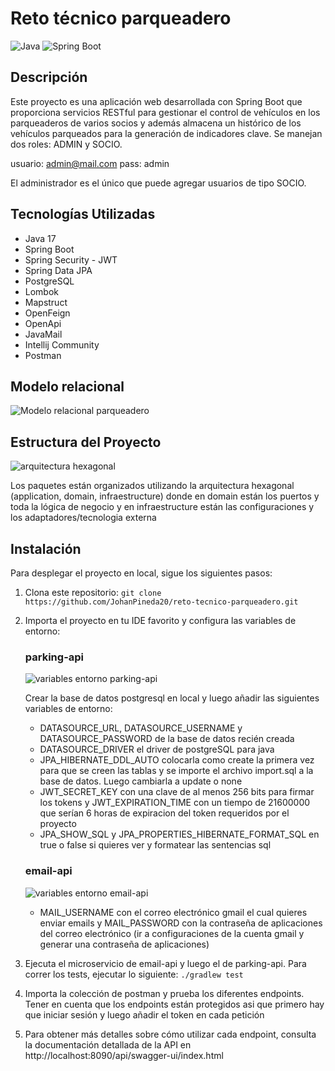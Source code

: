 # Reto técnico parqueadero

![Java](https://img.shields.io/badge/Java-17-blue)
![Spring Boot](https://img.shields.io/badge/Spring_Boot-3.2.5-green)

## Descripción

Este proyecto es una aplicación web desarrollada con Spring Boot que proporciona servicios RESTful para gestionar el control de vehículos en los parqueaderos de varios socios y además almacena un histórico de los vehículos parqueados para la generación de indicadores clave. Se manejan dos roles: ADMIN y SOCIO.

usuario: admin@mail.com 
pass: admin 

El administrador es el único que puede agregar usuarios de tipo SOCIO.

## Tecnologías Utilizadas
- Java 17
- Spring Boot
- Spring Security - JWT
- Spring Data JPA
- PostgreSQL
- Lombok
- Mapstruct
- OpenFeign
- OpenApi
- JavaMail
- Intellij Community
- Postman

## Modelo relacional
![Modelo relacional parqueadero](https://github.com/JohanPineda20/reto-tecnico-parqueadero/assets/80443897/67d76376-e27c-4986-a4bc-d27c33e9b32c)
## Estructura del Proyecto
![arquitectura hexagonal](https://github.com/JohanPineda20/reto-tecnico-parqueadero/assets/80443897/348e80e9-0c9a-4dc4-9d2b-118b01dc4fbb)

Los paquetes están organizados utilizando la arquitectura hexagonal (application, domain, infraestructure) donde en domain están los puertos y toda la lógica de negocio y en infraestructure están las configuraciones y los adaptadores/tecnologia externa
## Instalación
Para desplegar el proyecto en local, sigue los siguientes pasos:
1. Clona este repositorio: `git clone https://github.com/JohanPineda20/reto-tecnico-parqueadero.git`
2. Importa el proyecto en tu IDE favorito y configura las variables de entorno:
   ### parking-api
   ![variables entorno parking-api](https://github.com/JohanPineda20/reto-tecnico-parqueadero/assets/80443897/4af22f3a-0381-4028-acf6-c252eafd821b)

   Crear la base de datos postgresql en local y luego añadir las siguientes variables de entorno:
   - DATASOURCE_URL, DATASOURCE_USERNAME y DATASOURCE_PASSWORD de la base de datos recién creada
   - DATASOURCE_DRIVER el driver de postgreSQL para java
   - JPA_HIBERNATE_DDL_AUTO colocarla como create la primera vez para que se creen las tablas y se importe el archivo import.sql a la base de datos. Luego cambiarla a update o none
   - JWT_SECRET_KEY con una clave de al menos 256 bits para firmar los tokens y JWT_EXPIRATION_TIME con un tiempo de 21600000 que serían 6 horas de expiracion del token requeridos por el proyecto
   - JPA_SHOW_SQL y JPA_PROPERTIES_HIBERNATE_FORMAT_SQL en true o false si quieres ver y formatear las sentencias sql
   ### email-api
   ![variables entorno email-api](https://github.com/JohanPineda20/reto-tecnico-parqueadero/assets/80443897/b6e8ceff-f7eb-40bd-9358-afc4ac2cff03)
    - MAIL_USERNAME con el correo electrónico gmail el cual quieres enviar emails y MAIL_PASSWORD con la contraseña de aplicaciones del correo electrónico (ir a configuraciones de la cuenta gmail y generar una contraseña de aplicaciones)
3. Ejecuta el microservicio de email-api y luego el de parking-api. Para correr los tests, ejecutar lo siguiente: `./gradlew test`
4. Importa la colección de postman y prueba los diferentes endpoints. Tener en cuenta que los endpoints están protegidos asi que primero hay que iniciar sesión y luego añadir el token en cada petición
5. Para obtener más detalles sobre cómo utilizar cada endpoint, consulta la documentación detallada de la API en http://localhost:8090/api/swagger-ui/index.html
